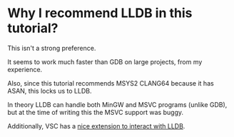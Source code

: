 # Why I recommend LLDB in this tutorial?

This isn't a strong preference.

It seems to work much faster than GDB on large projects, from my experience.

Also, since this tutorial recommends MSYS2 CLANG64 because it has ASAN, this locks us to LLDB.

In theory LLDB can handle both MinGW and MSVC programs (unlike GDB), but at the time of writing this the MSVC support was buggy.

Additionally, VSC has a [nice extension to interact with LLDB](/articles/why_lldb_dap.md).

